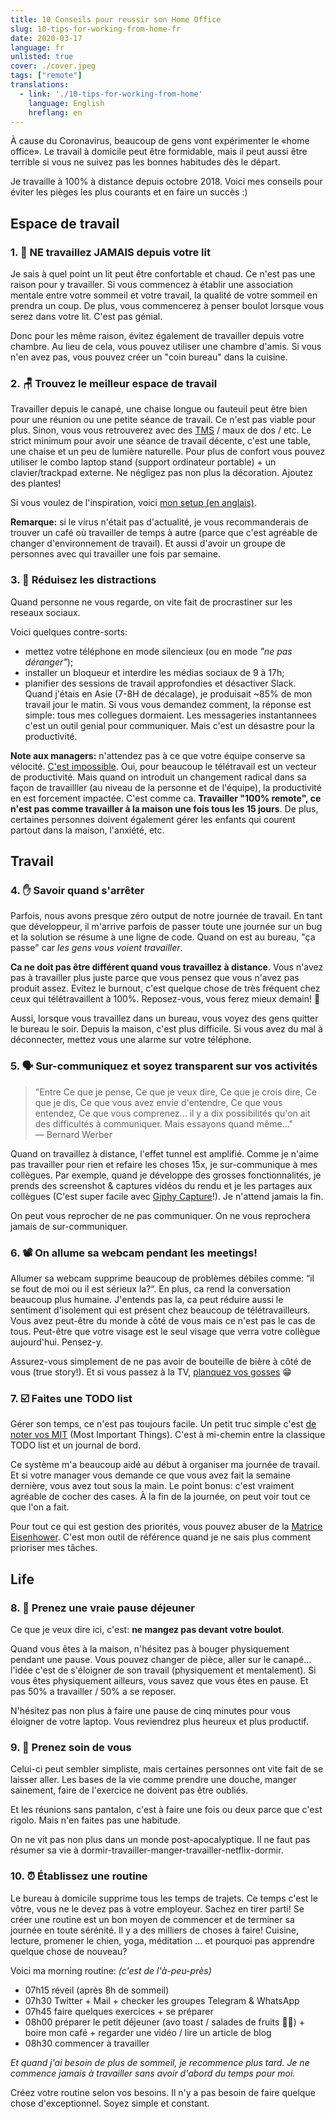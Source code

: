 ```yaml
---
title: 10 Conseils pour reussir son Home Office
slug: 10-tips-for-working-from-home-fr
date: 2020-03-17
language: fr
unlisted: true
cover: ./cover.jpeg
tags: ["remote"]
translations:
  - link: './10-tips-for-working-from-home'
    language: English
    hreflang: en
---
```


À cause du Coronavirus, beaucoup de gens vont expérimenter le «home office». Le travail à domicile peut être formidable, mais il peut aussi être terrible si vous ne suivez pas les bonnes habitudes dès le départ.

Je travaille à 100% à distance depuis octobre 2018. Voici mes conseils pour éviter les pièges les plus courants et en faire un succès :)


## Espace de travail

### 1. 🛌 NE travaillez JAMAIS depuis votre lit
Je sais à quel point un lit peut être confortable et chaud. Ce n'est pas une raison pour y travailler. Si vous commencez à établir une association mentale entre votre sommeil et votre travail, la qualité de votre sommeil en prendra un coup. De plus, vous commencerez à penser boulot lorsque vous serez dans votre lit. C'est pas génial.

Donc pour les même raison, évitez également de travailler depuis votre chambre. Au lieu de cela, vous pouvez utiliser une chambre d'amis. Si vous n'en avez pas, vous pouvez créer un "coin bureau" dans la cuisine.


### 2. 🪑 Trouvez le meilleur espace de travail
Travailler depuis le canapé, une chaise longue ou fauteuil peut être bien pour une réunion ou une petite séance de travail. Ce n'est pas viable pour plus. Sinon, vous vous retrouverez avec des [TMS](https://fr.wikipedia.org/wiki/Trouble_musculosquelettique) / maux de dos / etc. Le strict minimum pour avoir une séance de travail décente, c'est une table, une chaise et un peu de lumière naturelle. Pour plus de confort vous pouvez utiliser le combo laptop stand (support ordinateur portable) + un clavier/trackpad externe. Ne négligez pas non plus la décoration. Ajoutez des plantes!

Si vous voulez de l'inspiration, voici [mon setup (en anglais)](/uses).

**Remarque:** si le virus n'était pas d'actualité, je vous recommanderais de trouver un café où travailler de temps à autre (parce que c'est agréable de changer d'environnement de travail). Et aussi d'avoir un groupe de personnes avec qui travailler une fois par semaine.


### 3. 📲 Réduisez les distractions
Quand personne ne vous regarde, on vite fait de procrastiner sur les reseaux sociaux.

Voici quelques contre-sorts:
* mettez votre téléphone en mode silencieux (ou en mode *"ne pas déranger"*);
* installer un bloqueur et interdire les médias sociaux de 9 à 17h;
* planifier des sessions de travail approfondies et désactiver Slack. Quand j'étais en Asie (7-8H de décalage), je produisait ~85% de mon travail jour le matin. Si vous vous demandez comment, la réponse est simple: tous mes collegues dormaient. Les messageries instantannees c'est un outil genial pour communiquer. Mais c'est un désastre pour la productivité.

**Note aux managers:** 
n'attendez pas à ce que votre équipe conserve sa vélocité. [C'est impossible](https://twitter.com/dhh/status/1239626937577828352). Oui, pour beaucoup le télétravail est un vecteur de productivité. Mais quand on introduit un changement radical dans sa façon de travailller (au niveau de la personne et de l'équipe), la productivité en est forcement impactée. C'est comme ca. **Travailler "100% remote", ce n'est pas comme travailler à la maison une fois tous les 15 jours**. De plus, certaines personnes doivent également gérer les enfants qui courent partout dans la maison, l'anxiété, etc.


## Travail

### 4. ✋ Savoir quand s'arrêter

Parfois, nous avons presque zéro output de notre journée de travail. En tant que développeur, il m'arrive parfois de passer toute une journée sur un bug et la solution se résume à une ligne de code. Quand on est au bureau, "ça passe" car *les gens vous voient travailler*.

**Ca ne doit pas être différent quand vous travaillez à distance**. Vous n'avez pas à travailler plus juste parce que vous pensez que vous n'avez pas produit assez. Evitez le burnout, c'est quelque chose de très fréquent chez ceux qui télétravaillent à 100%. Reposez-vous, vous ferez mieux demain! 💪

Aussi, lorsque vous travaillez dans un bureau, vous voyez des gens quitter le bureau le soir. Depuis la maison, c'est plus difficile. Si vous avez du mal à déconnecter, mettez vous une alarme sur votre téléphone.

### 5. 🗣 Sur-communiquez et soyez transparent sur vos activités

> "Entre Ce que je pense, Ce que je veux dire, Ce que je crois dire, Ce que je dis, Ce que vous avez envie d'entendre, Ce que vous entendez, Ce que vous comprenez... il y a dix possibilités qu'on ait des difficultés à communiquer. Mais essayons quand même..."  
> — Bernard Werber

Quand on travaillez à distance, l'effet tunnel est amplifié. Comme je n'aime pas travailler pour rien et refaire les choses 15x, je sur-communique à mes collègues. Par exemple, quand je développe des grosses fonctionnalités, je prends des screenshot & captures vidéos du rendu et je les partages aux collègues (C'est super facile avec [Giphy Capture](https://giphy.com/apps/giphycapture)!). Je n'attend jamais la fin.

On peut vous reprocher de ne pas communiquer. On ne vous reprochera jamais de sur-communiquer.


### 6. 📽 On allume sa webcam pendant les meetings!
Allumer sa webcam supprime beaucoup de problèmes débiles comme: “il se fout de moi ou il est sérieux la?“. En plus, ca rend la conversation beaucoup plus humaine. J'entends pas la, ca peut réduire aussi le sentiment d'isolement qui est présent chez beaucoup de télétravailleurs. Vous avez peut-être du monde à côté de vous mais ce n'est pas le cas de tous. Peut-être que votre visage est le seul visage que verra votre collègue aujourd'hui. Pensez-y.

Assurez-vous simplement de ne pas avoir de bouteille de bière à côté de vous (true story!). Et si vous passez à la TV, [planquez vos gosses](https://www.youtube.com/watch?v=Mh4f9AYRCZY&feature=emb_title) 😁


### 7. ☑️ Faites une TODO list
Gérer son temps, ce n'est pas toujours facile. Un petit truc simple c'est [de noter vos MIT](https://about.gitlab.com/blog/2018/05/17/eliminating-distractions-and-getting-things-done/#2-write-down-your-mits) (Most Important Things). C'est à mi-chemin entre la classique TODO list et un journal de bord.

Ce système m'a beaucoup aidé au début à organiser ma journée de travail. Et si votre manager vous demande ce que vous avez fait la semaine dernière, vous avez tout sous la main. Le point bonus: c'est vraiment agréable de cocher des cases. À la fin de la journée, on peut voir tout ce que l'on a fait.

Pour tout ce qui est gestion des priorités, vous pouvez abuser de la [Matrice Eisenhower](https://www.eisenhower.me/eisenhower-matrix/). C'est mon outil de référence quand je ne sais plus comment prioriser mes tâches.


## Life

### 8. 🍛 Prenez une vraie pause déjeuner
Ce que je veux dire ici, c'est: **ne mangez pas devant votre boulot**.

Quand vous êtes à la maison, n'hésitez pas à bouger physiquement pendant une pause. Vous pouvez changer de pièce, aller sur le canapé… l'idée c'est de s'éloigner de son travail (physiquement et mentalement). Si vous êtes physiquement ailleurs, vous savez que vous êtes en pause. Et pas 50% a travailler / 50% a se reposer.

N'hésitez pas non plus à faire une pause de cinq minutes pour vous éloigner de votre laptop. Vous reviendrez plus heureux et plus productif.


### 9. 🍃 Prenez soin de vous
Celui-ci peut sembler simpliste, mais certaines personnes ont vite fait de se laisser aller. Les bases de la vie comme prendre une douche, manger sainement, faire de l'exercice ne doivent pas être oubliés.

Et les réunions sans pantalon, c'est à faire une fois ou deux parce que c'est rigolo. Mais n'en faites pas une habitude.

On ne vit pas non plus dans un monde post-apocalyptique. Il ne faut pas résumer sa vie à dormir-travailler-manger-travailler-netflix-dormir.


### 10. ⏰ Établissez une routine
Le bureau à domicile supprime tous les temps de trajets. Ce temps c'est le vôtre, vous ne le devez pas à votre employeur. Sachez en tirer parti! Se créer une routine est un bon moyen de commencer et de terminer sa journée en toute sérénité. Il y a des milliers de choses à faire! Cuisine, lecture, promener le chien, yoga, méditation ... et pourquoi pas apprendre quelque chose de nouveau?

Voici ma morning routine: *(c'est de l'à-peu-près)*
* 07h15 réveil (après 8h de sommeil)
* 07h30 Twitter + Mail + checker les groupes Telegram & WhatsApp
* 07h45 faire quelques exercices + se préparer
* 08h00 préparer le petit déjeuner (avo toast / salades de fruits 👨‍🍳) + boire mon café + regarder une vidéo / lire un article de blog
* 08h30 commencer à travailler

*Et quand j'ai besoin de plus de sommeil, je recommence plus tard. Je ne commence jamais à travailler sans avoir d'abord du temps pour moi.*

Créez votre routine selon vos besoins. Il n'y a pas besoin de faire quelque chose d'exceptionnel. Soyez simple et constant.